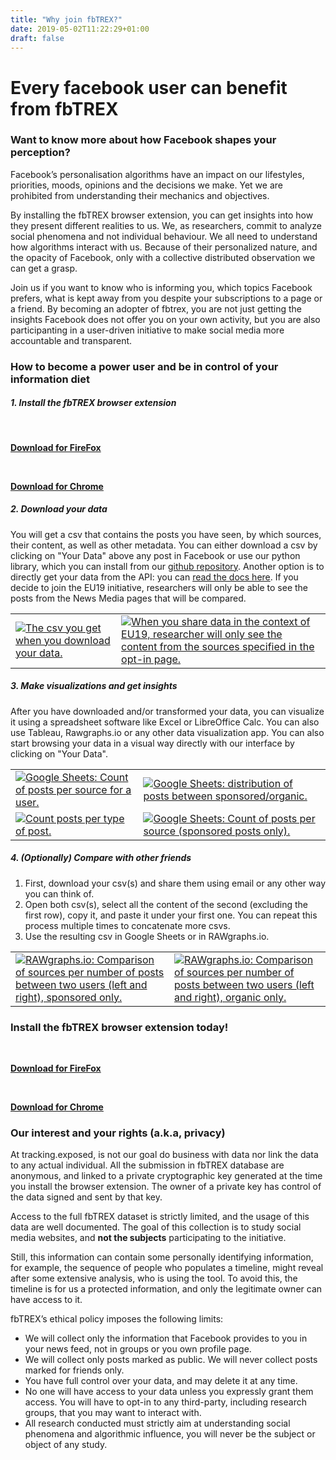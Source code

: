 ```yaml
---
title: "Why join fbTREX?"
date: 2019-05-02T11:22:29+01:00
draft: false
---
```

# Every facebook user can benefit from fbTREX
### Want to know more about how Facebook shapes your perception?

Facebook’s personalisation algorithms have an impact on our lifestyles, priorities, moods, opinions and the decisions we make. Yet we are prohibited from understanding their mechanics and objectives. 

By installing the fbTREX browser extension, you can get insights into how they present different realities to us. We, as researchers, commit to analyze social phenomena and not individual behaviour. We all need to understand how algorithms interact with us. Because of their personalized nature, and the opacity of Facebook, only with a collective distributed observation we can get a grasp. 

Join us if you want to know who is informing you, which topics Facebook prefers, what is kept away from you despite your subscriptions to a page or a friend. By becoming an adopter of fbtrex, you are not just getting the insights Facebook does not offer you on your own activity, but you are also participanting in a user-driven initiative to make social media more accountable and transparent.

### How to become a power user and be in control of your information diet

##### 1. Install the fbTREX browser extension

   <div class="column_1-2 center">
        <div class="icon-big firefox-icon"></div><br />
        <p><a href="https://addons.mozilla.org/en-US/firefox/addon/facebook-tracking-exposed/" target="_blank" class="btn"><b>Download for FireFox</b></a></p>
    </div>
    <div class="column_1-2 center right omega">
        <div class="icon-big chrome-icon"></div><br />
         <p><a href="https://chrome.google.com/webstore/detail/trackingexposed-investiga/fnknflppefckhjhecbfigfhlcbmcnmmi" target="_blank" class="btn"><b>Download for Chrome</b></a></p>
    </div>

<!--<a target="_blank" href="https://addons.mozilla.org/en-US/firefox/addon/facebook-tracking-exposed/"><img src="https://facebook.tracking.exposed/images/AMO-button_1.png"></a><a target="_blank" href="https://chrome.google.com/webstore/detail/facebooktrackingexposed/fnknflppefckhjhecbfigfhlcbmcnmmi"><img src="https://facebook.tracking.exposed/images/ChromeWebStore_Badge_v2_206x58.png"></a>-->

##### 2. Download your data

You will get a csv that contains the posts you have seen, by which sources, their content, as well as other metadata. You can either download a csv by clicking on "Your Data" above any post in Facebook or use our python library, which you can install from our [github repository](https://github.com/tracking-exposed/dashboard). Another option is to directly get your data from the API: you can [read the docs here](https://github.com/tracking-exposed/eu19/blob/master/texts-wip/api.md).
If you decide to join the EU19 initiative, researchers will only be able to see the posts from the News Media pages that will be compared.

<table>
   <tr>
      <td>
         <a href="https://user-images.githubusercontent.com/40333748/57098627-dadcee00-6d1a-11e9-8512-a2cfa48271e2.png" target="_blank">
            <img src="https://user-images.githubusercontent.com/40333748/57098627-dadcee00-6d1a-11e9-8512-a2cfa48271e2.png" alt="The csv you get when you download your data.">
         </a>
      </td>
      <td>
         <a href="https://user-images.githubusercontent.com/40333748/57107827-63668900-6d31-11e9-89c7-e5ea0f9acf3c.png" target="_blank">
            <img src="https://user-images.githubusercontent.com/40333748/57107827-63668900-6d31-11e9-89c7-e5ea0f9acf3c.png" alt="When you share data in the context of EU19, researcher will only see the content from the sources specified in the opt-in page.">
         </a>
      </td>
   </tr>
</table>
  

##### 3. Make visualizations and get insights

After you have downloaded and/or transformed your data, you can visualize it using a spreadsheet software like Excel or LibreOffice Calc. You can also use Tableau, Rawgraphs.io or any other data visualization app. You can also start browsing your data in a visual way directly with our interface by clicking on "Your Data".

<table>
   <tr>
      <td>
         <a href="https://user-images.githubusercontent.com/40333748/57097671-9f412480-6d18-11e9-8edd-ee027d4bceaf.png" target="_blank">
            <img src="https://user-images.githubusercontent.com/40333748/57097671-9f412480-6d18-11e9-8edd-ee027d4bceaf.png" alt="Google Sheets: Count of posts per source for a user.">
         </a>
      </td>
      <td>
         <a href="https://user-images.githubusercontent.com/40333748/57097644-8a649100-6d18-11e9-9ec5-777527d90ca0.png" target="_blank">
            <img src="https://user-images.githubusercontent.com/40333748/57097644-8a649100-6d18-11e9-9ec5-777527d90ca0.png" alt="Google Sheets: distribution of posts between sponsored/organic.">
         </a>
      </td>
   </tr>
   <tr>
      <td>
         <a href="https://user-images.githubusercontent.com/40333748/57097704-b3852180-6d18-11e9-84f1-590c59a17ba5.png" target="_blank">
            <img src="https://user-images.githubusercontent.com/40333748/57097704-b3852180-6d18-11e9-84f1-590c59a17ba5.png" alt="Count posts per type of post.">
         </a>
      </td>
      <td>
         <a href="https://user-images.githubusercontent.com/40333748/57106209-18e30d80-6d2d-11e9-80fe-7a5c94f29ddc.png" target="_blank">
            <img src="https://user-images.githubusercontent.com/40333748/57106209-18e30d80-6d2d-11e9-80fe-7a5c94f29ddc.png" alt="Google Sheets: Count of posts per source (sponsored posts only).">
         </a>
      </td>
   </tr>
</table>

##### 4. (Optionally) Compare with other friends

1. First, download your csv(s) and share them using email or any other way you can think of.
2. Open both csv(s), select all the content of the second (excluding the first row), copy it, and paste it under your first one. You can repeat this process multiple times to concatenate more csvs.
3. Use the resulting csv in Google Sheets or in  RAWgraphs.io.
<table>
   <tr>
      <td>
         <a href="https://user-images.githubusercontent.com/40333748/57306578-5d7ef800-70e3-11e9-83b3-4e8fe59e4ff1.png" target="_blank">
            <img src="https://user-images.githubusercontent.com/40333748/57306578-5d7ef800-70e3-11e9-83b3-4e8fe59e4ff1.png" alt="RAWgraphs.io: Comparison of sources per number of posts between two users (left and right), sponsored only.">
         </a>
      </td>
      <td>
         <a href="https://user-images.githubusercontent.com/40333748/57306586-62dc4280-70e3-11e9-974d-a7dcf0660275.png" target="_blank">
            <img src="https://user-images.githubusercontent.com/40333748/57306586-62dc4280-70e3-11e9-974d-a7dcf0660275.png" alt="RAWgraphs.io: Comparison of sources per number of posts between two users (left and right), organic only.">
         </a>
      </td>
   </tr>
</table>

### Install the fbTREX browser extension today!

  <div class="column_1-2 center">
        <div class="icon-big firefox-icon"></div><br />
        <p><a href="https://addons.mozilla.org/en-US/firefox/addon/facebook-tracking-exposed/" target="_blank" class="btn"><b>Download for FireFox</b></a></p>
    </div>
    <div class="column_1-2 center right omega">
        <div class="icon-big chrome-icon"></div><br />
         <p><a href="https://chrome.google.com/webstore/detail/trackingexposed-investiga/fnknflppefckhjhecbfigfhlcbmcnmmi" target="_blank" class="btn"><b>Download for Chrome</b></a></p>
    </div>


### Our interest and your rights (a.k.a, privacy)

At tracking.exposed, is not our goal do business with data nor link the data to any actual individual. All the submission in fbTREX database are anonymous, and linked to a private cryptographic key generated at the time you install the browser extension. The owner of a private key has control of the data signed and sent by that key.

Access to the full fbTREX dataset is strictly limited, and the usage of this data are well documented. The goal of this collection is to study social media websites, and **not the subjects** participating to the initiative.

Still, this information can contain some personally identifying information, for example, the sequence of people who populates a timeline, might reveal after some extensive analysis, who is using the tool. To avoid this, the timeline is for us a protected information, and only the legitimate owner can have access to it.

fbTREX’s ethical policy imposes the following limits:

  * We will collect only the information that Facebook provides to you in your news feed, not in groups or you own profile page.
  * We will collect only posts marked as public. We will never collect posts marked for friends only.
  * You have full control over your data, and may delete it at any time.
  * No one will have access to your data unless you expressly grant them access. You will have to opt-in to any third-party, including research groups, that you may want to interact with.
  * All research conducted must strictly aim at understanding social phenomena and algorithmic influence, you will never be the subject or object of any study.
